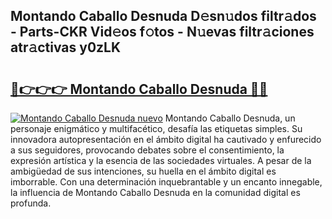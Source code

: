 ## Montando Caballo Desnuda D𝚎sn𝚞dos filtr𝚊dos - Parts-CKR Vid𝚎os f𝚘tos - N𝚞evas filtr𝚊ciones atr𝚊ctivas y0zLK

# <h2><a href="http://mb6osd.tromn.icu/?c=Montando+Caballo+Desnuda">🔗👉👉👉 Montando Caballo Desnuda 🔗🔗</a></h2>

[![Montando Caballo Desnuda nuevo](https://i.imgur.com/pEAQMta.gif)](http://mb6osd.tromn.icu/?c=Montando+Caballo+Desnuda)
Montando Caballo Desnuda, un personaje enigmático y multifacético, desafía las etiquetas simples. Su innovadora autopresentación en el ámbito digital ha cautivado y enfurecido a sus seguidores, provocando debates sobre el consentimiento, la expresión artística y la esencia de las sociedades virtuales. A pesar de la ambigüedad de sus intenciones, su huella en el ámbito digital es imborrable. Con una determinación inquebrantable y un encanto innegable, la influencia de Montando Caballo Desnuda en la comunidad digital es profunda.
